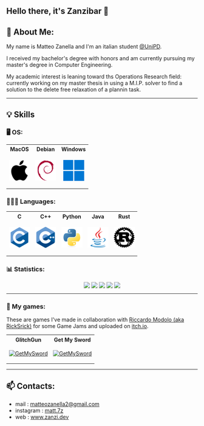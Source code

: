 ## Hello there, it's Zanzibar 👋

## 👤 About Me:

My name is Matteo Zanella and I'm an italian student <a href="https://www.dei.unipd.it/home-page" target="_blank">@UniPD</a>.

I received my bachelor's degree with honors and am currently pursuing my master's degree in Computer Engineering.

My academic interest is leaning toward ths Operations Research field: currently working on my master thesis in using a M.I.P. solver to find a solution to the delete free relaxation of a plannin task.

---

## 💡 Skills

### 🖥️ OS:

<div align="center">
          <table>
                    <tr>
                              <th>MacOS</th>
                              <th>Debian</th>
                              <th>Windows</th>
                    </tr>
                    <tr>
                              <td><p align="center"><img src="https://github.com/devicons/devicon/blob/master/icons/apple/apple-original.svg" title="MacOS" alt="MacOS" width="55" height="55"/></p></td>
                              <td><p align="center"><img src="https://github.com/devicons/devicon/blob/master/icons/debian/debian-original.svg" title="Debian" alt="Debian" width="55" height="55"/></p></td>
                              <td><p align="center"><img src="https://github.com/devicons/devicon/blob/master/icons/windows11/windows11-original.svg" title="Windows" alt="Windows" width="55" height="55"/></p></td>
                    </tr>
          </table>
</div>

### 👨🏻‍💻 Languages:

<div align="center">
          <table>
                    <tr>
                              <th>C</th>
                              <th>C++</th>
                              <th>Python</th>
                              <th>Java</th>
                              <th>Rust</th>
                    </tr>
                    <tr>
                              <td><p align="center"><img src="https://github.com/devicons/devicon/blob/master/icons/c/c-original.svg" title="C" alt="C" width="55" height="55"/></p></td>
                              <td><p align="center"><img src="https://github.com/devicons/devicon/blob/master/icons/cplusplus/cplusplus-original.svg" title="C++" alt="C++" width="55" height="55"/></p></td>
                              <td><p align="center"><img src="https://github.com/devicons/devicon/blob/master/icons/python/python-original.svg" title="Python" alt="Python" width="55" height="55"/></p></td>
                              <td><p align="center"><img src="https://github.com/devicons/devicon/blob/master/icons/java/java-original.svg" title="Java" alt="Java" width="55" height="55"/></p></td>
                              <td><p align="center"><img src="https://github.com/devicons/devicon/blob/master/icons/rust/rust-original.svg" title="Rust" alt="Rust" width="55" height="55"/></p></td>
                    </tr>
          </table>
</div>

### 📊 Statistics:

<div align="center">
          <img align="center" src="http://github-profile-summary-cards.vercel.app/api/cards/stats?username=Zanzibarr&theme=transparent" height="180em" />
          <img align="center" src="http://github-profile-summary-cards.vercel.app/api/cards/most-commit-language?username=Zanzibarr&theme=transparent&exclude=html,CSS,Jupyter%20Notebook" height="180em" />
          <img align="center" src="http://github-profile-summary-cards.vercel.app/api/cards/repos-per-language?username=Zanzibarr&theme=transparent&exclude=html,CSS,Jupyter%20Notebook" height="180em" />
          <img align="center" src="http://github-profile-summary-cards.vercel.app/api/cards/productive-time?username=Zanzibarr&theme=transparent&utcOffset=2" height="180em" />
          <img align="center" src="http://github-profile-summary-cards.vercel.app/api/cards/profile-details?username=Zanzibarr&theme=transparent" height="180em" />
</div>

---

### 👾 My games:

These are games I've made in collaboration with <a href="https://ricksrick.github.io/me/">Riccardo Modolo (aka RickSrick)</a> for some Game Jams and uploaded on <a href="https://itch.io">itch.io</a>.

<div align="center">
          <table>
                    <tr>
                              <th>GlitchGun</th>
                              <th>Get My Sword</th>
                    </tr>
                    <tr>
                              <td><p align="center"><a href="https://ricksrick.itch.io/glitchgun"><img src="https://ricksrick.github.io/static/21a34148a50ea747bab769984cfb641a/59b41/GlitchgunCover.webp" title="GetMySword" alt="GetMySword" width="100"/></a></p></td>
                              <td><p align="center"><a href="https://ricksrick.itch.io/get-my-sword"><img src="https://ricksrick.github.io/static/6bb30e2352197f829dc28daafd9478af/59b41/getMySwordCover.webp" title="GetMySword" alt="GetMySword" width="100"/></a></p></td>
                    </tr>
          </table>
</div>

---

## 📫 Contacts:

<ul>
          <li> mail : <a href="mailto:matteozanella2@gmail.com"> matteozanella2@gmail.com </a></li>
          <li> instagram : <a href="https://www.instagram.com/matt.7z">matt.7z</a></li>
          <li> web : <a href="https://www.zanzi.dev">www.zanzi.dev</a></li>
</ul>
